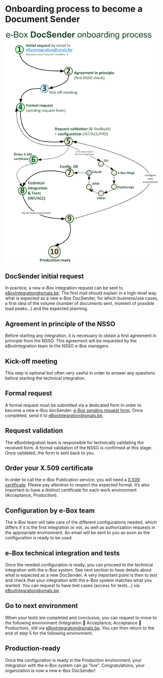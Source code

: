 # Onboarding process to become a Document Sender
![Diagram: DocSender onboarding process](../media/docSenderOnboardingProcess.png)

## DocSender initial request
In practice, a new e-Box integration request can be sent to [eBoxIntegration@smals.be](mailto:eBoxIntegration@smals.be). The first mail should explain in a high-level way what is expected as a new e-Box DocSender, for which business/use cases, a first idea of the volume (number of documents sent, moment of possible load peaks…) and the expected planning. 

## Agreement in principle of the NSSO
Before starting any integration, it is necessary to obtain a first agreement in principle from the NSSO. This agreement will be requested by the eBoxIntegration team to the NSSO e-Box managers. 

## Kick-off meeting
This step is optional but often very useful in order to answer any questions before starting the technical integration.

## Formal request
A formal request must be submitted via a dedicated form in order to become a new e-Box docSender: [e-Box sending request form](). Once completed, send it to [eBoxIntegration@smals.be](mailto:eBoxIntegration@smals.be).

## Request validation
The eBoxIntegration team is responsible for technically validating the received form. A formal validation of the NSSO is confirmed at this stage. Once validated, the form is sent back to you.

## Order your X.509 certificate
In order to call the e-Box Publication service, you will need a [X.509 certificate](). Please pay attention to respect the expected format. It’s also important to have a distinct certificate for each work environment (Acceptance, Production).

## Configuration by e-Box team
The e-Box team will take care of the different configurations needed, which differs if it is the first integration or not, as well as authorization requests in the appropriate environment. An email will be sent to you as soon as the configuration is ready to be used.

## e-Box technical integration and tests 
Once the needed configuration is ready, you can proceed to the technical integration with the e-Box system. See next section to have details about what is expected as a new DocSender. A very important point is then to test and check that your integration with the e-Box system matches what you wanted. You can request to have test cases (access for tests…) via [eBoxIntegration@smals.be](mailto:eBoxIntegration@smals.be).

## Go to next environment
When your tests are completed and conclusive, you can request to move to the following environment (Integration  Acceptance; Acceptance  Production), still via [eBoxIntegration@smals.be](mailto:eBoxIntegration@smals.be). You can then return to the end of step 5 for the following environment.

## Production-ready
Once the configuration is ready in the Production environment, your integration with the e-Box system can go “live”. Congratulations, your organization is now a new e-Box DocSender!
